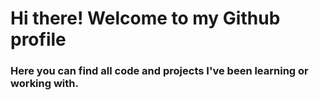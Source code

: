 # Hi there! Welcome to my Github profile

### Here you can find all code and projects I've been learning or working with.

